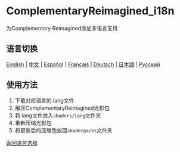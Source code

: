 # ComplementaryReimagined_i18n
为Complementary Reimagined添加多语言支持

## 语言切换
[English](../../README.md) | [中文](#) | [Español](README.es.md) | [Français](README.fr.md) | [Deutsch](README.de.md) | [日本語](README.ja.md) | [Русский](README.ru.md)

## 使用方法
1. 下载对应语言的.lang文件
2. 解压ComplementaryReimagined光影包
3. 将.lang文件放入`shaders/lang`文件夹
4. 重新压缩光影包
5. 将更新后的压缩包放回`shaderpacks`文件夹

[返回语言选择](../../README.md)
